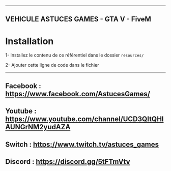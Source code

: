 ------------------------------------------------------------------------

VEHICULE ASTUCES GAMES - GTA V - FiveM 
------------------------------------------------------------------------
# Installation

1- Installez le contenu de ce référentiel dans le dossier `resources/`

2- Ajouter cette ligne de code dans le fichier

------------------------------------------------------------------------
Facebook : https://www.facebook.com/AstucesGames/
------------------------------------------------------------------------
Youtube : https://www.youtube.com/channel/UCD3QItQHlAUNGrNM2yudAZA
------------------------------------------------------------------------
Switch : https://www.twitch.tv/astuces_games
------------------------------------------------------------------------
Discord : https://discord.gg/5tFTmVtv
------------------------------------------------------------------------


